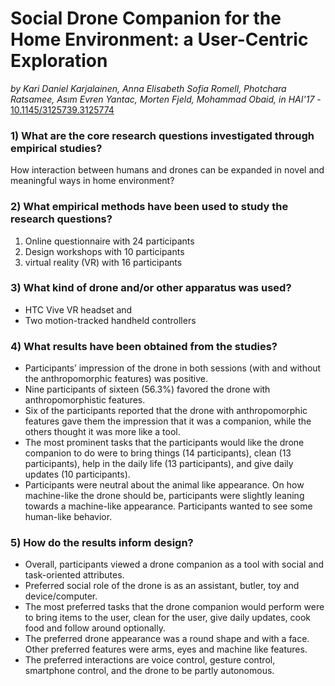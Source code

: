# Social Drone Companion for the Home Environment: a User-Centric Exploration

*by Kari Daniel Karjalainen, Anna Elisabeth Sofia Romell, Photchara Ratsamee, Asım Evren Yantac, Morten Fjeld, Mohammad Obaid, in  HAI'17* - [10.1145/3125739.3125774](https://doi.org/10.1145/3125739.3125774)

### 1) What are the core research questions investigated through empirical studies?

How interaction between humans and drones can be expanded in novel and meaningful ways in home environment?

### 2) What empirical methods have been used to study the research questions?

1. Online questionnaire with 24 participants
2. Design workshops with 10 participants
3.  virtual reality (VR) with 16 participants

### 3) What kind of drone and/or other apparatus was used?

- HTC Vive VR headset and 
- Two motion-tracked handheld controllers

### 4) What results have been obtained from the studies?

- Participants’ impression of the drone in both sessions (with and without the anthropomorphic features) was positive.
- Nine participants of sixteen (56.3%) favored the drone with anthropomorphistic features.
- Six of the participants reported that the drone with anthropomorphic features gave them the impression that it was a companion, while the others thought it was more like a tool.
- The most prominent tasks that the participants would like the drone companion to do were to bring things (14 participants), clean (13 participants), help in the daily life (13 participants), and give daily updates (10 participants).
- Participants were neutral about the animal like appearance. On how machine-like the drone should be, participants were slightly leaning towards a machine-like appearance. Participants wanted to see some human-like behavior.


### 5) How do the results inform design?

- Overall, participants viewed a drone companion as a tool with social and task-oriented attributes.
- Preferred social role of the drone is as an assistant, butler, toy and device/computer.
- The most preferred tasks that the drone companion would perform were to bring items to the user, clean for the user, give daily updates, cook food and follow around optionally.
- The preferred drone appearance was a round shape and with a face. Other preferred features were arms, eyes and machine like features.
- The preferred interactions are voice control, gesture control, smartphone control, and the drone to be partly autonomous.
